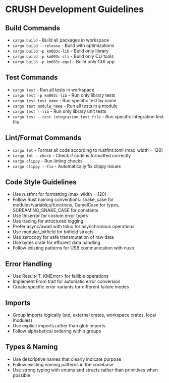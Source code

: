 # CRUSH Development Guidelines

## Build Commands
- `cargo build` - Build all packages in workspace
- `cargo build --release` - Build with optimizations
- `cargo build -p km003c-lib` - Build only library
- `cargo build -p km003c-cli` - Build only CLI tools
- `cargo build -p km003c-egui` - Build only GUI app

## Test Commands
- `cargo test` - Run all tests in workspace
- `cargo test -p km003c-lib` - Run only library tests
- `cargo test test_name` - Run specific test by name
- `cargo test module_name` - Run all tests in a module
- `cargo test --lib` - Run only library unit tests
- `cargo test --test integration_test_file` - Run specific integration test file

## Lint/Format Commands
- `cargo fmt` - Format all code according to rustfmt.toml (max_width = 120)
- `cargo fmt --check` - Check if code is formatted correctly
- `cargo clippy` - Run linting checks
- `cargo clippy --fix` - Automatically fix clippy issues

## Code Style Guidelines
- Use rustfmt for formatting (max_width = 120)
- Follow Rust naming conventions: snake_case for modules/variables/functions, CamelCase for types, SCREAMING_SNAKE_CASE for constants
- Use thiserror for custom error types
- Use tracing for structured logging
- Prefer async/await with tokio for asynchronous operations
- Use modular_bitfield for bitfield structs
- Use zerocopy for safe transmutation of raw data
- Use bytes crate for efficient data handling
- Follow existing patterns for USB communication with nusb

## Error Handling
- Use Result<T, KMError> for fallible operations
- Implement From trait for automatic error conversion
- Create specific error variants for different failure modes

## Imports
- Group imports logically (std, external crates, workspace crates, local modules)
- Use explicit imports rather than glob imports
- Follow alphabetical ordering within groups

## Types & Naming
- Use descriptive names that clearly indicate purpose
- Follow existing naming patterns in the codebase
- Use strong typing with enums and structs rather than primitives when possible